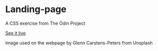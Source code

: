 # Landing-page
A CSS exercise from The Odin Project

[See it live](https://capslockhuh.github.io/Landing-page/)

Image used on the webpage by Glenn Carstens-Peters from Unsplash
